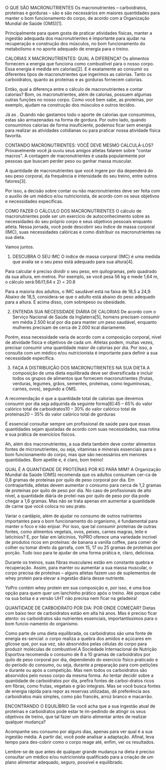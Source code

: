O QUE SÃO MACRONUTRIENTES
Os macronutrientes – carboidratos, proteínas e gorduras – são  e são necessários em maiores quantidades para manter o bom funcionamento do corpo, de acordo com a Organização Mundial de Saúde (OMS)[1].

Principalmente para quem gosta de praticar atividades físicas, manter a ingestão adequada dos macronutrientes é importante para ajudar na recuperação e construção dos músculos, no bom funcionamento do metabolismo e no aporte adequado de energia para o treino.

CALORIAS X MACRONUTRIENTES: QUAL A DIFERENÇA?
Os alimentos fornecem a energia que funciona como combustível para o nosso corpo. Essa energia é medida em calorias[2]. E é exatamente ao consumir os diferentes tipos de macronutrientes que ingerimos as calorias. Tanto os carboidratos, quanto as proteínas e as gorduras fornecem calorias.

Então, qual a diferença entre o cálculo de macronutrientes e contar calorias? Bom, os macronutrientes, além de calorias, possuem algumas outras funções no nosso corpo. Como você bem sabe, as proteínas, por exemplo, ajudam na construção dos músculos e outros tecidos.

Já as . Quando não gastamos todo o aporte de calorias que consumimos, estas são armazenadas na forma de gordura. Por outro lado, quando consumimos calorias de forma insuficiente, podemos ficar sem energia para realizar as atividades cotidianas ou para praticar nossa atividade física favorita.

CONTANDO MACRONUTRIENTES: VOCÊ DEVE MESMO CALCULÁ-LOS?
Provavelmente você já ouviu seus amigos atletas falarem sobre "contar macros". A contagem de macronutrientes é usada popularmente por pessoas que buscam perder peso ou ganhar massa muscular.

A quantidade de macronutrientes que você ingere por dia dependerá do seu peso corporal, da frequência e intensidade do seu treino, entre outros fatores[3].

Por isso, a decisão sobre contar ou não macronutrientes deve ser feita com o auxílio de um médico e/ou nutricionista, de acordo com os seus objetivos e necessidades específicas.

COMO FAZER O CÁLCULO DOS MACRONUTRIENTES
O cálculo de macronutrientes pode ser um exercício de autoconhecimento sobre as necessidades do seu próprio corpo e seus objetivos pessoais enquanto atleta. Nessa jornada, você pode descobrir seu índice de massa corporal (IMC), suas necessidades calóricas e como distribuir os macronutrientes na sua dieta.

Vamos juntos.

1. DESCUBRA O SEU IMC
O índice de massa corporal (IMC) é uma medida que avalia se o seu peso está adequado para sua altura[4].

Para calcular é preciso dividir o seu peso, em quilogramas, pelo quadrado da sua altura, em metros. Por exemplo, se você pesa 56 kg e mede 1,64 m, o cálculo será:56/(1,64 x 2) = 20.8

Para a maioria dos adultos, o IMC saudável está na faixa de 18,5 a 24,9. Abaixo de 18,5, considera-se que o adulto está abaixo do peso adequado para a altura. E acima disso, com sobrepeso ou obesidade.

2. ENTENDA SUA NECESSIDADE DIÁRIA DE CALORIAS
De acordo com o Serviço Nacional de Saúde da Inglaterra[5], homens precisam consumir em média 2.500 kcal por dia para manter um peso saudável, enquanto mulheres precisam de cerca de 2.000 kcal diariamente.

Porém, essa necessidade varia de acordo com a composição corporal, nível de atividade física e objetivos de cada um. Atletas podem, muitas vezes, precisar consumir uma quantidade maior de calorias por dia. Por isso, a consulta com um médico e/ou nutricionista é importante para definir a sua necessidade específica.

3. FAÇA A DISTRIBUIÇÃO DOS MACRONUTRIENTES NA SUA DIETA
A composição de uma dieta equilibrada deve ser diversificada e incluir todos os grupos de alimentos que fornecem macronutrientes (frutas, verduras, legumes, grãos, sementes, proteínas, como leguminosas, carnes, ovos), segundo a OMS.

A recomendação é que a quantidade total de calorias que devemos consumir por dia seja adquirida da seguinte forma[6]:45 – 65% do valor calórico total de carboidratos10 – 30% do valor calórico total de proteínas20 – 35% do valor calórico total de gorduras

É essencial consultar sempre um profissional de saúde para que essas quantidades sejam ajustadas de acordo com suas necessidades, sua rotina e sua prática de exercícios físicos.

Ah, além dos macronutrientes, a sua dieta também deve conter alimentos fontes de micronutrientes, ou seja, vitaminas e minerais essenciais para o bom funcionamento do corpo, mas que são necessários em menores quantidades. Bom apetite e, é claro, bom treino!

QUAL É A QUANTIDADE DE PROTEÍNAS POR KG PARA MIM?
A Organização Mundial da Saúde (OMS) recomenda que os adultos consumam cer-ca de 0,8 gramas de proteínas por quilo de peso corporal por dia. Em contrapartida, atletas devem aumentar o consumo para cerca de 1,2 gramas de proteínas por quilo de peso por dia. No caso de profissionais de alto nível, a quantidade diária de proteí-nas por quilo de peso por dia pode chegar a 1,6 gramas. Mas não se trata apenas em aumentar a quantidade de carne que você coloca no seu prato.

Variar o cardápio, além de ajudar no consumo de outros nutrientes importantes para o bom funcionamento do organismo, é fundamental para manter o foco e não enjoar. Por isso, que tal consumir proteínas de outras fontes, como alimentos vegetais, ovos, peixes, carnes magras, leite e laticínios? E, por falar em laticínios, YoPRO oferece uma variedade incrível de produtos ricos em proteínas: de banana a vanilla coffee, para comer de colher ou tomar direto da garrafa, com 15, 17 ou 25 gramas de proteínas por porção. Tudo isso para te ajudar de uma forma prática e, claro, deliciosa.

Durante os treinos, suas fibras musculares estão em constante quebra e recuperação. Assim, para manter ou aumentar a sua massa muscular, o corpo precisa de proteínas – alguns atletas fazem uso de suplementos de whey protein para elevar a ingestão diária desse nutriente.

YoPro contém whey protein em sua composição e, por isso, é uma boa opção para quem quer um lanchinho prático após o treino. Até porque cabe na sua bolsa e a versão UHT não precisa nem ficar na geladeira!

QUANTIDADE DE CARBOIDRATO POR DIA: POR ONDE COMEÇAR?
Dietas com baixo teor de carboidratos estão em alta há anos. Mas é preciso ficar atento: os carboidratos são nutrientes essenciais, importantíssimos para o bom funcio-namento do organismo.

Como parte de uma dieta equilibrada, os carboidratos são uma fonte de energia es-sencial: o corpo realiza a quebra dos amidos e açúcares em glicose que, por sua vez, são absorvidos pelas células do corpo para produzir moléculas de combustível.A Sociedade Internacional de Nutrição Esportiva recomenda o consumo de 8 a 10 gramas de carboidratos por quilo de peso corporal por dia, dependendo do exercício físico praticado e do período do consumo, ou seja, durante a preparação para com-petições e durante ou após a competição.
Mas nem todos os carboidratos são absorvidos pelo nosso corpo da mesma forma. Ao tentar decidir sobre a quantidade de carboidratos por dia, prefira fontes de carboi-dratos ricos em fibras, como frutas, vegetais e grão integrais. Mas se você busca fontes de energia rápida para repor as reservas utilizadas, dê preferência aos carboidratos mais simples, como pão francês, arroz branco e macarrão.

ENCONTRANDO O EQUILÍBRIO
Se você acha que a sua ingestão atual de proteínas e carboidratos pode estar te im-pedindo de atingir os seus objetivos de treino, que tal fazer um diário alimentar antes de realizar qualquer mudança?

Acompanhe seu consumo por alguns dias, apenas para ver qual é a sua ingestão média. A partir daí, você pode analisar a adaptação. Afinal, leva tempo para des-cobrir como o corpo reage até, enfim, ver os resultados.

Lembre-se de que antes de qualquer grande mudança na dieta é preciso consultar um médico e/ou nutricionista qualificado para a criação de um plano alimentar adequado, seguro, possível e equilibrado.